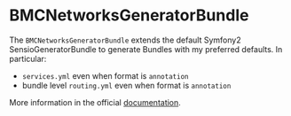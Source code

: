 BMCNetworksGeneratorBundle
==========================

The `BMCNetworksGeneratorBundle` extends the default Symfony2 SensioGeneratorBundle
to generate Bundles with my preferred defaults. In particular:
- `services.yml` even when format is `annotation`
- bundle level `routing.yml` even when format is `annotation`

More information in the official
[documentation](http://symfony.com/doc/current/bundles/SensioGeneratorBundle/index.html).

